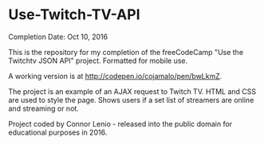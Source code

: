 # Use-Twitch-TV-API

Completion Date: Oct 10, 2016

This is the repository for my completion of the freeCodeCamp "Use the Twitchtv JSON API" project. Formatted for mobile use.

A working version is at http://codepen.io/cojamalo/pen/bwLkmZ.

The project is an example of an AJAX request to Twitch TV. HTML and CSS are used to style the page. Shows users if a set list of streamers are online and streaming or not. 

Project coded by Connor Lenio - released into the public domain for educational purposes in 2016. 
